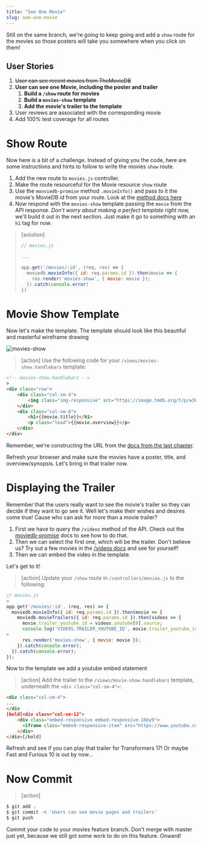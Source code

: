 ```yaml
---
title: "See One Movie"
slug: see-one-movie
---
```


Still on the same branch, we're going to keep going and add a `show` route for the movies so those posters will take you somewhere when you click on them!

## User Stories

1. ~~User can see recent movies from TheMovieDB~~
1. **User can see one Movie, including the poster and trailer**
    1. **Build a `/show` route for movies**
    1. **Build a `movies-show` template**
    1. **Add the movie's trailer to the template**
1. User reviews are associated with the corresponding movie
1. Add 100% test coverage for all routes

# Show Route

Now here is a bit of a challenge. Instead of giving you the code, here are some instructions and hints to follow to write the movies `show` route.

1. Add the new route to `movies.js` controller.
1. Make the route resourceful for the Movie resource `show` route
1. Use the `monviedb-promise` method `.movieInfo()` and pass to it the movie's MovieDB id from your route. Look at the [method docs here](https://developers.themoviedb.org/3/movies/get-movie-details)
1. Now respond with the `movies-show` template passing the `movie` from the API response. _Don't worry about making a perfect template right now,_ we'll build it out in the next section. Just make it go to something with an `h1` tag for now.

> [solution]
>
> ```js
> // movies.js
>
> ...
>
> app.get('/movies/:id', (req, res) => {
>   moviedb.movieInfo({ id: req.params.id }).then(movie => {
>     res.render('movies-show', { movie: movie });
>   }).catch(console.error)
> })
> ```
>

# Movie Show Template

Now let's make the template. The template should look like this beautiful and masterful wireframe drawing

![movies-show](assets/movies-show.png)

>[action]
> Use the following code for your `/views/movies-show.handlebars` template:
>
```html
<!-- movies-show.handlebars -->
>
<div class="row">
    <div class="col-sm-4">
        <img class="img-responsive" src="https://image.tmdb.org/t/p/w300{{movie.poster_path}}"/>
    </div>
    <div class="col-sm-8">
        <h1>{{movie.title}}</h1>
        <p class="lead">{{movie.overview}}</p>
    </div>
</div>
```

Remember, we're constructing the URL from the [docs from the last chapter](https://developers.themoviedb.org/3/configuration/get-api-configuration).

Refresh your browser and make sure the movies have a poster, title, and overview/synopsis. Let's bring in that trailer now.

# Displaying the Trailer

Remember that the users really want to see the movie's trailer so they can decide if they want to go see it. Well let's make their wishes and desires come true! Cause who can ask for more than a movie trailer?

1. First we have to query the `/videos` method of the API. Check out the [moviedb-promise](https://www.npmjs.com/package/moviedb-promise) docs to see how to do that.
1. Then we can select the first one, which will be the trailer. Don't believe us? Try out a few movies in the [/videos docs](https://developers.themoviedb.org/3/movies/get-movie-videos) and see for yourself!
1. Then we can embed the video in the template.

Let's get to it!

>[action]
> Update your `/show` route in `/controllers/movies.js` to the following:
>
```js
// movies.js
>
app.get('/movies/:id', (req, res) => {
  moviedb.movieInfo({ id: req.params.id }).then(movie => {
    moviedb.movieTrailers({ id: req.params.id }).then(videos => {
      movie.trailer_youtube_id = videos.youtube[0].source;
      console.log('VIDEOS.TRAILER_YOUTUBE_ID', movie.trailer_youtube_id);
>
      res.render('movies-show', { movie: movie });
    }).catch(console.error);
  }).catch(console.error);
});
```

Now to the template we add a youtube embed statement

>[action]
> Add the trailer to the `/views/movie-show.handlebars` template, underneath the `<div class="col-sm-4">`:
>
```html
<div class="col-sm-4">
...
</div
[bold]<div class="col-sm-12">
    <div class="embed-responsive embed-responsive-16by9">
      <iframe class="embed-responsive-item" src="https://www.youtube.com/embed/{{movie.trailer_youtube_id}}?rel=0"></iframe>
    </div>
</div>[/bold]
```

Refresh and see if you can play that trailer for Transformers 17! Or maybe Fast and Furious 10 is out by now...

# Now Commit

>[action]
>
```bash
$ git add .
$ git commit -m 'Users can see movie pages and trailers'
$ git push
```

Commit your code to your movies feature branch. Don't merge with master just yet, because we still got some work to do on this feature. Onward!
